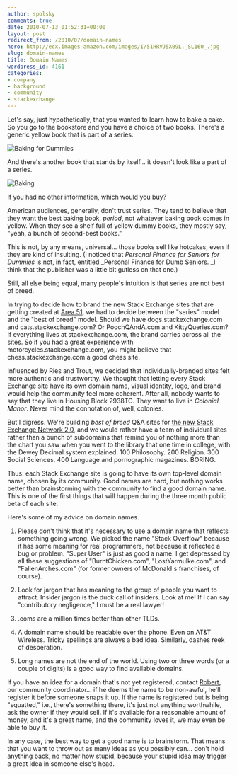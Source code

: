 ```yaml
---
author: spolsky
comments: true
date: 2010-07-13 01:52:31+00:00
layout: post
redirect_from: /2010/07/domain-names
hero: http://ecx.images-amazon.com/images/I/51HRVJ5X09L._SL160_.jpg
slug: domain-names
title: Domain Names
wordpress_id: 4161
categories:
- company
- background
- community
- stackexchange
---
```


Let's say, just hypothetically, that you wanted to learn how to bake a cake. So you go to the bookstore and you have a choice of two books. There's a generic yellow book that is part of a series:

![Baking for Dummies](http://ecx.images-amazon.com/images/I/51HRVJ5X09L._SL160_.jpg)

And there's another book that stands by itself... it doesn't look like a part of a series.

![Baking](http://ecx.images-amazon.com/images/I/51rmW1vhu-L._SL160_.jpg)

If you had no other information, which would you buy?

American audiences, generally, don't trust series. They tend to believe that they want the best baking book, _period_, not whatever baking book comes in yellow. When they see a shelf full of yellow dummy books, they mostly say, "yeah, a bunch of second-best books."

This is not, by any means, universal... those books sell like hotcakes, even if they are kind of insulting. (I noticed that _Personal Finance for Seniors for Dummies_ is not, in fact, entitled _Personal Finance for Dumb Seniors. _I think that the publisher was a little bit gutless on that one.)

Still, all else being equal, many people's intuition is that series are not best of breed.

In trying to decide how to brand the new Stack Exchange sites that are getting created at [Area 51](http://area51.stackexchange.com), we had to decide between the "series" model and the "best of breed" model. Should we have dogs.stackexchange.com and cats.stackexchange.com? Or PoochQAndA.com and KittyQueries.com? If everything lives at stackexchange.com, the brand carries across all the sites. So if you had a great experience with motorcycles.stackexchange.com, you might believe that chess.stackexchange.com a good chess site.

Influenced by Ries and Trout, we decided that individually-branded sites felt more authentic and trustworthy. We thought that letting every Stack Exchange site have its own domain name, visual identity, logo, and brand would help the community feel more coherent. After all, nobody wants to say that they live in Housing Block 2938TC. They want to live in _Colonial Manor_. Never mind the connotation of, well, colonies.

But I digress. We're building _best of breed_ Q&A sites for [the new Stack Exchange Network 2.0](http://area51.stackexchange.com), and we would rather have a team of individual sites rather than a bunch of subdomains that remind you of nothing more than the chart you saw when you went to the library that one time in college, with the Dewey Decimal system explained. 100 Philosophy. 200 Religion. 300 Social Sciences. 400 Language and pornographic magazines. BORING.

Thus: each Stack Exchange site is going to have its own top-level domain name, chosen by its community. Good names are hard, but nothing works better than brainstorming with the community to find a good domain name. This is one of the first things that will happen during the three month public beta of each site.

Here's some of my advice on domain names.



	
  1. Please don't think that it's necessary to use a domain name that reflects something going wrong. We picked the name "Stack Overflow" because it has some meaning for real programmers, not because it reflected a bug or problem. "Super User" is just as good a name. I get depressed by all these suggestions of "BurntChicken.com", "LostYarmulke.com", and "FallenArches.com" (for former owners of McDonald's franchises, of course).

	
  2. Look for jargon that has meaning to the group of people you want to attract. Insider jargon is the duck call of insiders. Look at me! If I can say "contributory negligence," I must be a real lawyer!

	
  3. .coms are a million times better than other TLDs.

	
  4. A domain name should be readable over the phone. Even on AT&T Wireless. Tricky spellings are always a bad idea. Similarly, dashes reek of desperation.

	
  5. Long names are not the end of the world. Using two or three words (or a couple of digits) is a good way to find available domains.


If you have an idea for a domain that's not yet registered, contact [Robert](http://stackoverflow.com/users/98786/robert-cartaino), our community coordinator... if he deems the name to be non-awful, he'll register it before someone snaps it up. If the name is registered but is being "squatted," i.e., there's something there, it's just not anything worthwhile, ask the owner if they would sell. If it's available for a reasonable amount of money, and it's a great name, and the community loves it, we may even be able to buy it.

In any case, the best way to get a good name is to brainstorm. That means that you want to throw out as many ideas as you possibly can... don't hold anything back, no matter how stupid, because your stupid idea may trigger a great idea in someone else's head.
